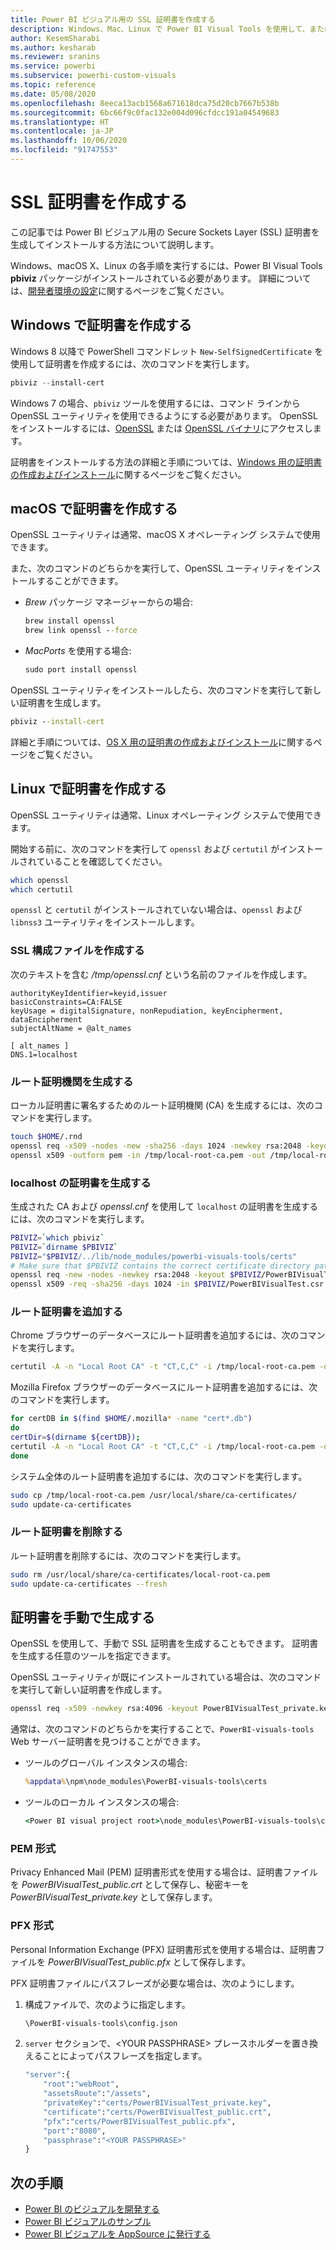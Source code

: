 ```yaml
---
title: Power BI ビジュアル用の SSL 証明書を作成する
description: Windows、Mac、Linux で Power BI Visual Tools を使用して、または手動で、SSL 証明書を生成する方法について説明します。
author: KesemSharabi
ms.author: kesharab
ms.reviewer: sranins
ms.service: powerbi
ms.subservice: powerbi-custom-visuals
ms.topic: reference
ms.date: 05/08/2020
ms.openlocfilehash: 8eeca13acb1568a671618dca75d20cb7667b538b
ms.sourcegitcommit: 6bc66f9c0fac132e004d096cfdcc191a04549683
ms.translationtype: HT
ms.contentlocale: ja-JP
ms.lasthandoff: 10/06/2020
ms.locfileid: "91747553"
---
```

# <a name="create-an-ssl-certificate"></a>SSL 証明書を作成する

この記事では Power BI ビジュアル用の Secure Sockets Layer (SSL) 証明書を生成してインストールする方法について説明します。

Windows、macOS X、Linux の各手順を実行するには、Power BI Visual Tools **pbiviz** パッケージがインストールされている必要があります。 詳細については、[開発者環境の設定](./custom-visual-develop-tutorial.md#setting-up-the-developer-environment)に関するページをご覧ください。 

## <a name="create-a-certificate-on-windows"></a>Windows で証明書を作成する

Windows 8 以降で PowerShell コマンドレット `New-SelfSignedCertificate` を使用して証明書を作成するには、次のコマンドを実行します。

```powershell
pbiviz --install-cert
```

Windows 7 の場合、`pbiviz` ツールを使用するには、コマンド ラインから OpenSSL ユーティリティを使用できるようにする必要があります。 OpenSSL をインストールするには、[OpenSSL](https://www.openssl.org) または [OpenSSL バイナリ](https://wiki.openssl.org/index.php/Binaries)にアクセスします。

証明書をインストールする方法の詳細と手順については、[Windows 用の証明書の作成およびインストール](./custom-visual-develop-tutorial.md#windows)に関するページをご覧ください。

## <a name="create-a-certificate-on-macos-x"></a>macOS で証明書を作成する

OpenSSL ユーティリティは通常、macOS X オペレーティング システムで使用できます。

また、次のコマンドのどちらかを実行して、OpenSSL ユーティリティをインストールすることができます。

- *Brew* パッケージ マネージャーからの場合:
  
  ```cmd
  brew install openssl
  brew link openssl --force
  ```

- *MacPorts* を使用する場合:
  
  ```cmd
  sudo port install openssl
  ```

OpenSSL ユーティリティをインストールしたら、次のコマンドを実行して新しい証明書を生成します。

```cmd
pbiviz --install-cert
```

詳細と手順については、[OS X 用の証明書の作成およびインストール](./custom-visual-develop-tutorial.md#osx)に関するページをご覧ください。

## <a name="create-a-certificate-on-linux"></a>Linux で証明書を作成する

OpenSSL ユーティリティは通常、Linux オペレーティング システムで使用できます。

開始する前に、次のコマンドを実行して `openssl` および `certutil` がインストールされていることを確認してください。

```sh
which openssl
which certutil
```

`openssl` と `certutil` がインストールされていない場合は、`openssl` および `libnss3` ユーティリティをインストールします。

### <a name="create-the-ssl-configuration-file"></a>SSL 構成ファイルを作成する

次のテキストを含む */tmp/openssl.cnf* という名前のファイルを作成します。

```
authorityKeyIdentifier=keyid,issuer
basicConstraints=CA:FALSE
keyUsage = digitalSignature, nonRepudiation, keyEncipherment, dataEncipherment
subjectAltName = @alt_names

[ alt_names ]
DNS.1=localhost
```

### <a name="generate-root-certificate-authority"></a>ルート証明機関を生成する

ローカル証明書に署名するためのルート証明機関 (CA) を生成するには、次のコマンドを実行します。

```sh
touch $HOME/.rnd
openssl req -x509 -nodes -new -sha256 -days 1024 -newkey rsa:2048 -keyout /tmp/local-root-ca.key -out /tmp/local-root-ca.pem -subj "/C=US/CN=Local Root CA/O=Local Root CA"
openssl x509 -outform pem -in /tmp/local-root-ca.pem -out /tmp/local-root-ca.crt
```

### <a name="generate-a-certificate-for-localhost"></a>localhost の証明書を生成する 

生成された CA および *openssl.cnf* を使用して `localhost` の証明書を生成するには、次のコマンドを実行します。

```sh
PBIVIZ=`which pbiviz`
PBIVIZ=`dirname $PBIVIZ`
PBIVIZ="$PBIVIZ/../lib/node_modules/powerbi-visuals-tools/certs"
# Make sure that $PBIVIZ contains the correct certificate directory path. ls $PBIVIZ should list 'blank' file.
openssl req -new -nodes -newkey rsa:2048 -keyout $PBIVIZ/PowerBIVisualTest_private.key -out $PBIVIZ/PowerBIVisualTest.csr -subj "/C=US/O=PowerBI Visuals/CN=localhost"
openssl x509 -req -sha256 -days 1024 -in $PBIVIZ/PowerBIVisualTest.csr -CA /tmp/local-root-ca.pem -CAkey /tmp/local-root-ca.key -CAcreateserial -extfile /tmp/openssl.cnf -out $PBIVIZ/PowerBIVisualTest_public.crt
```

### <a name="add-root-certificates"></a>ルート証明書を追加する

Chrome ブラウザーのデータベースにルート証明書を追加するには、次のコマンドを実行します。

```sh
certutil -A -n "Local Root CA" -t "CT,C,C" -i /tmp/local-root-ca.pem -d sql:$HOME/.pki/nssdb
```

Mozilla Firefox ブラウザーのデータベースにルート証明書を追加するには、次のコマンドを実行します。

```sh
for certDB in $(find $HOME/.mozilla* -name "cert*.db")
do
certDir=$(dirname ${certDB});
certutil -A -n "Local Root CA" -t "CT,C,C" -i /tmp/local-root-ca.pem -d sql:${certDir}
done
```

システム全体のルート証明書を追加するには、次のコマンドを実行します。

```sh
sudo cp /tmp/local-root-ca.pem /usr/local/share/ca-certificates/
sudo update-ca-certificates
```

### <a name="remove-root-certificates"></a>ルート証明書を削除する

ルート証明書を削除するには、次のコマンドを実行します。

```sh
sudo rm /usr/local/share/ca-certificates/local-root-ca.pem
sudo update-ca-certificates --fresh
```

## <a name="generate-a-certificate-manually"></a>証明書を手動で生成する

OpenSSL を使用して、手動で SSL 証明書を生成することもできます。 証明書を生成する任意のツールを指定できます。

OpenSSL ユーティリティが既にインストールされている場合は、次のコマンドを実行して新しい証明書を作成します。

```cmd
openssl req -x509 -newkey rsa:4096 -keyout PowerBIVisualTest_private.key -out PowerBIVisualTest_public.crt -days 365
```

通常は、次のコマンドのどちらかを実行することで、`PowerBI-visuals-tools` Web サーバー証明書を見つけることができます。

- ツールのグローバル インスタンスの場合:
  
  ```cmd
  %appdata%\npm\node_modules\PowerBI-visuals-tools\certs
  ```

- ツールのローカル インスタンスの場合:
  
  ```cmd
  <Power BI visual project root>\node_modules\PowerBI-visuals-tools\certs
  ```

### <a name="pem-format"></a>PEM 形式

Privacy Enhanced Mail (PEM) 証明書形式を使用する場合は、証明書ファイルを *PowerBIVisualTest_public.crt* として保存し、秘密キーを *PowerBIVisualTest_private.key* として保存します。

### <a name="pfx-format"></a>PFX 形式

Personal Information Exchange (PFX) 証明書形式を使用する場合は、証明書ファイルを *PowerBIVisualTest_public.pfx* として保存します。

PFX 証明書ファイルにパスフレーズが必要な場合は、次のようにします。

1. 構成ファイルで、次のように指定します。
   
   ```cmd
   \PowerBI-visuals-tools\config.json
   ```
   
1. `server` セクションで、\<YOUR PASSPHRASE> プレースホルダーを置き換えることによってパスフレーズを指定します。

    ```cmd
    "server":{
        "root":"webRoot",
        "assetsRoute":"/assets",
        "privateKey":"certs/PowerBIVisualTest_private.key",
        "certificate":"certs/PowerBIVisualTest_public.crt",
        "pfx":"certs/PowerBIVisualTest_public.pfx",
        "port":"8080",
        "passphrase":"<YOUR PASSPHRASE>"
    }
    ```

## <a name="next-steps"></a>次の手順
- [Power BI のビジュアルを開発する](custom-visual-develop-tutorial.md)
- [Power BI ビジュアルのサンプル](samples.md)
- [Power BI ビジュアルを AppSource に発行する](office-store.md)